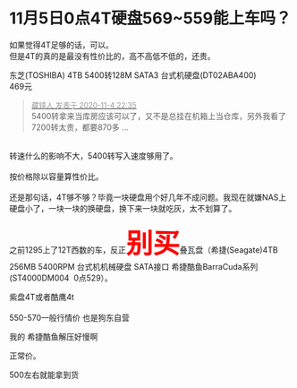 # 11月5日0点4T硬盘569~559能上车吗？


如果觉得4T足够的话，可以。<br />
但是4T的真的是最没有性价比的，高不高低不低的，还贵。<img id="aimg_v3W3Q" onclick="zoom(this, this.src, 0, 0, 0)" class="zoom" src="https://cdn.jsdelivr.net/gh/hishis/forum-master/public/images/patch.gif" onmouseover="img_onmouseoverfunc(this)" onload="thumbImg(this)" border="0" alt="" />

东芝(TOSHIBA) 4TB 5400转128M SATA3 台式机硬盘(DT02ABA400)<br />
469元

<div class="quote"><blockquote><font size="2"><a href="https://www.hostloc.com/forum.php?mod=redirect&amp;goto=findpost&amp;pid=9403998&amp;ptid=762536" target="_blank"><font color="#999999">藏镜人 发表于 2020-11-4 22:35</font></a></font><br />
5400转拿来当库房应该可以了，又不是总挂在机箱上当仓库，另外我看了7200转太贵，都要870多 ...</blockquote></div><br />
转速什么的影响不大，5400转写入速度够用了。<br />
<br />
按价格除以容量算性价比。<br />
<br />
还是那句话，4T够不够？毕竟一块硬盘用个好几年不成问题。我现在就嫌NAS上硬盘小了，一块一块的换硬盘，换下来一块就吃灰，太不划算了。<img id="aimg_BzbuQ" onclick="zoom(this, this.src, 0, 0, 0)" class="zoom" src="https://cdn.jsdelivr.net/gh/hishis/forum-master/public/images/patch.gif" onmouseover="img_onmouseoverfunc(this)" onload="thumbImg(this)" border="0" alt="" />

<img src="static/image/smiley/yct/003.gif" smilieid="50" border="0" alt="" />之前1295上了12T西数的车，反正<font size="7"><font color="Red"><strong>别买</strong></font></font>叠瓦盘（希捷(Seagate)4TB 256MB 5400RPM 台式机机械硬盘 SATA接口 希捷酷鱼BarraCuda系列(ST4000DM004&nbsp;&nbsp;0点529）。

紫盘4T或者酷鹰4t<br />
<br />
550-570一般行情价 也是狗东自营

我的 希捷酷鱼解压好慢啊

正常价。

500左右就能拿到货
